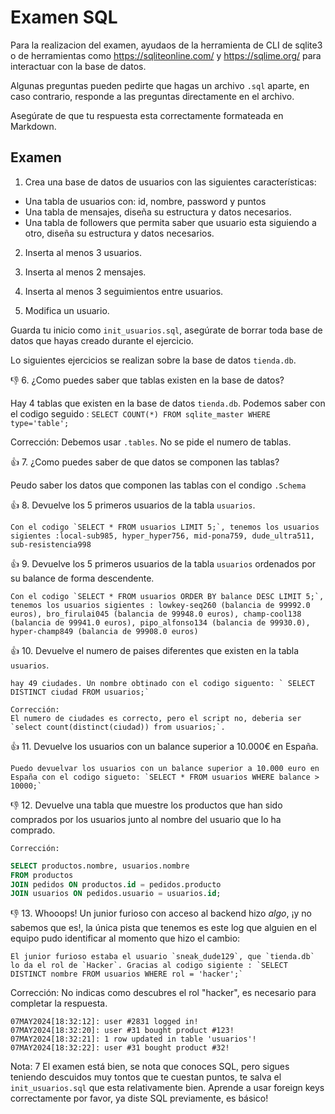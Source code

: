 # Examen SQL

Para la realizacion del examen, ayudaos de la herramienta de CLI de sqlite3 o de herramientas como https://sqliteonline.com/ y https://sqlime.org/ para interactuar con la base de datos.

Algunas preguntas pueden pedirte que hagas un archivo `.sql` aparte, en caso contrario, responde a las preguntas directamente en el archivo.

Asegúrate de que tu respuesta esta correctamente formateada en Markdown.

## Examen

1. Crea una base de datos de usuarios con las siguientes características:
  - Una tabla de usuarios con: id, nombre, password y puntos
  - Una tabla de mensajes, diseña su estructura y datos necesarios.
  - Una tabla de followers que permita saber que usuario esta siguiendo a otro, diseña su estructura y datos necesarios.

2. Inserta al menos 3 usuarios.

3. Inserta al menos 2 mensajes.

4. Inserta al menos 3 seguimientos entre usuarios.

5. Modifica un usuario.

Guarda tu inicio como `init_usuarios.sql`, asegúrate de borrar toda base de datos que hayas creado durante el ejercicio.

Lo siguientes ejercicios se realizan sobre la base de datos `tienda.db`.
 

👎 6. ¿Como puedes saber que tablas existen en la base de datos?
   
   Hay 4 tablas que existen en la base de datos `tienda.db`. Podemos saber con el codigo seguido : `SELECT COUNT(*) FROM sqlite_master WHERE type='table';`

   Corrección: Debemos usar `.tables`. No se pide el numero de tablas.

👍 7. ¿Como puedes saber de que datos se componen las tablas? 
  
  Peudo saber los datos que componen las tablas con el condigo `.Schema`

👍 8.  Devuelve los 5 primeros usuarios de la tabla `usuarios`.

    Con el codigo `SELECT * FROM usuarios LIMIT 5;`, tenemos los usuarios sigientes :local-sub985, hyper_hyper756, mid-pona759, dude_ultra511, sub-resistencia998

👍 9.  Devuelve los 5 primeros usuarios de la tabla `usuarios` ordenados por su balance de forma descendente.
    
    Con el codigo `SELECT * FROM usuarios ORDER BY balance DESC LIMIT 5;`, tenemos los usuarios sigientes : lowkey-seq260 (balancia de 99992.0 euros), bro_firulai045 (balancia de 99948.0 euros), champ-cool138 (balancia de 99941.0 euros), pipo_alfonso134 (balancia de 99930.0), hyper-champ849 (balancia de 99908.0 euros)

👍 10. Devuelve el numero de paises diferentes que existen en la tabla `usuarios`.
    
    hay 49 ciudades. Un nombre obtinado con el codigo siguento: ` SELECT DISTINCT ciudad FROM usuarios;`

    Corrección:
    El numero de ciudades es correcto, pero el script no, deberia ser `select count(distinct(ciudad)) from usuarios;`.

👍 11. Devuelve los usuarios con un balance superior a 10.000€ en España.

    Puedo devuelvar los usuarios con un balance superior a 10.000 euro en España con el codigo sigueto: `SELECT * FROM usuarios WHERE balance > 10000;`

👎 12. Devuelve una tabla que muestre los productos que han sido comprados por los usuarios junto al nombre del usuario que lo ha comprado.
    
    Corrección:
```sql
SELECT productos.nombre, usuarios.nombre
FROM productos
JOIN pedidos ON productos.id = pedidos.producto
JOIN usuarios ON pedidos.usuario = usuarios.id;
```

👎 13. Whooops! Un junior furioso con acceso al backend hizo *algo*, ¡y no sabemos que es!, la única pista que tenemos es este log que alguien en el equipo pudo identificar al momento que hizo el cambio:

    El junior furioso estaba el usuario `sneak_dude129`, que `tienda.db` lo da el rol de `Hacker`. Gracias al codigo sigiente : `SELECT DISTINCT nombre FROM usuarios WHERE rol = 'hacker';`

Corrección: No indicas como descubres el rol "hacker", es necesario para completar la respuesta.

~~~plain
07MAY2024[18:32:12]: user #2831 logged in!
07MAY2024[18:32:20]: user #31 bought product #123!
07MAY2024[18:32:21]: 1 row updated in table 'usuarios'!
07MAY2024[18:32:22]: user #31 bought product #32!
~~~

Nota: 7
El examen está bien, se nota que conoces SQL, pero sigues teniendo descuidos muy tontos que te cuestan puntos, te salva el `init_usuarios.sql` que esta relativamente bien. Aprende a usar foreign keys correctamente por favor, ya diste SQL previamente, es básico!